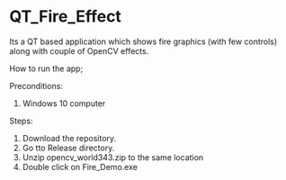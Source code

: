 # QT_Fire_Effect

Its a QT based application which shows fire graphics (with few controls) along with couple of OpenCV effects.

How to run the app;

Preconditions:
1. Windows 10 computer 

Steps:
1.  Download the repository.
2.  Go tto Release directory.
3.  Unzip opencv_world343.zip to the same location
4.  Double click on Fire_Demo.exe
